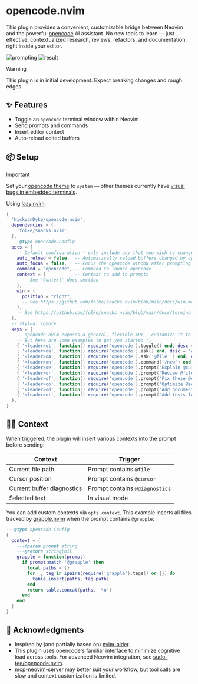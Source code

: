 # opencode.nvim

This plugin provides a convenient, customizable bridge between Neovim and the powerful [opencode](https://github.com/sst/opencode) AI assistant. No new tools to learn — just effective, contextualized research, reviews, refactors, and documentation, right inside your editor.

<img alt="prompting" src="https://github.com/user-attachments/assets/ce1b97e4-225d-4813-b576-88858c5f554b" />
<img alt="result" src="https://github.com/user-attachments/assets/7613551a-0b53-43c6-ad11-a49d9669b694" />

> [!WARNING]  
> This plugin is in initial development. Expect breaking changes and rough edges. 

## ✨ Features

- Toggle an `opencode` terminal window within Neovim
- Send prompts and commands
- Insert editor context
- Auto-reload edited buffers

## 📦 Setup

> [!IMPORTANT]
> Set your [opencode theme](https://opencode.ai/docs/themes/) to `system` — other themes currently have [visual bugs in embedded terminals](https://github.com/sst/opencode/issues/445).

Using [lazy.nvim](https://github.com/folke/lazy.nvim):

```lua
{
  'NickvanDyke/opencode.nvim',
  dependencies = {
    'folke/snacks.nvim',
  },
  ---@type opencode.Config
  opts = {
    -- Default configuration — only include any that you wish to change
    auto_reload = false,  -- Automatically reload buffers changed by opencode
    auto_focus = false,   -- Focus the opencode window after prompting 
    command = "opencode", -- Command to launch opencode
    context = {           -- Context to add to prompts
      -- See 'Context' docs section
    },
    win = {
      position = "right",
      -- See https://github.com/folke/snacks.nvim/blob/main/docs/win.md for more window options
    },
    -- See https://github.com/folke/snacks.nvim/blob/main/docs/terminal.md for more terminal options
  },
  -- stylua: ignore
  keys = {
    -- opencode.nvim exposes a general, flexible API — customize it to your workflow!
    -- But here are some examples to get you started :)
    { '<leader>ot', function() require('opencode').toggle() end, desc = 'Toggle opencode', },
    { '<leader>oa', function() require('opencode').ask() end, desc = 'Ask opencode', mode = { 'n', 'v' }, },
    { '<leader>oA', function() require('opencode').ask('@file ') end, desc = 'Ask opencode about current file', mode = { 'n', 'v' }, },
    { '<leader>on', function() require('opencode').command('/new') end, desc = 'New session', },
    { '<leader>oe', function() require('opencode').prompt('Explain @cursor and its context') end, desc = 'Explain code near cursor' },
    { '<leader>or', function() require('opencode').prompt('Review @file for correctness and readability') end, desc = 'Review file', },
    { '<leader>of', function() require('opencode').prompt('Fix these @diagnostics') end, desc = 'Fix errors', },
    { '<leader>oo', function() require('opencode').prompt('Optimize @selection for performance and readability') end, desc = 'Optimize selection', mode = 'v', },
    { '<leader>od', function() require('opencode').prompt('Add documentation comments for @selection') end, desc = 'Document selection', mode = 'v', },
    { '<leader>ot', function() require('opencode').prompt('Add tests for @selection') end, desc = 'Test selection', mode = 'v', },
  },
}
```

## 🕵️‍♂️ Context

When triggered, the plugin will insert various contexts into the prompt before sending:

| Context | Trigger |
| - | - |
| Current file path | Prompt contains `@file` |
| Cursor position | Prompt contains `@cursor` |
| Current buffer diagnostics | Prompt contains `@diagnostics` |
| Selected text | In visual mode |

You can add custom contexts via `opts.context`. This example inserts all files tracked by [grapple.nvim](https://github.com/cbochs/grapple.nvim) when the prompt contains `@grapple`:

```lua
---@type opencode.Config
{
  context = {
    ---@param prompt string
    ---@return string|nil
    grapple = function(prompt)
      if prompt:match '@grapple' then
        local paths = {}
        for _, tag in ipairs(require('grapple').tags() or {}) do
          table.insert(paths, tag.path)
        end
        return table.concat(paths, '\n')
      end
    end
  }
}
```

## 🙏 Acknowledgments

- Inspired by (and partially based on) [nvim-aider](https://github.com/GeorgesAlkhouri/nvim-aider).
- This plugin uses opencode's familiar interface to minimize cognitive load across tools. For advanced Neovim integration, see [sudo-tee/opencode.nvim](https://github.com/sudo-tee/opencode.nvim).
- [mcp-neovim-server](https://github.com/bigcodegen/mcp-neovim-server) may better suit your workflow, but tool calls are slow and context customization is limited.
